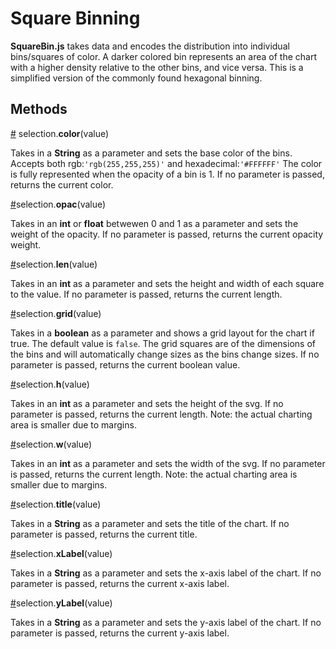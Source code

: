 # Square Binning
**SquareBin.js** takes data and encodes the distribution into individual bins/squares of color. A darker colored bin represents an area of the chart with a higher density relative to the other bins, and vice versa. This is a simplified version of the commonly found hexagonal binning.

## Methods
[#](#Methods) selection.**color**(value)

Takes in a **String** as a parameter and sets the base color of the bins. Accepts both rgb:`'rgb(255,255,255)'` and hexadecimal:`'#FFFFFF'`
The color is fully represented when the opacity of a bin is 1.
If no parameter is passed, returns the current color.


[#](#Methods/opac)selection.**opac**(value)

Takes in an **int** or **float** betwewen 0 and 1 as a parameter and sets the weight of the opacity.
If no parameter is passed, returns the current opacity weight.


[#](#Methods/len)selection.**len**(value)

Takes in an **int** as a parameter and sets the height and width of each square to the value.
If no parameter is passed, returns the current length.


[#](#Methods/grid)selection.**grid**(value)

Takes in a **boolean** as a parameter and shows a grid layout for the chart if true.
The default value is `false`. The grid squares are of the dimensions of the bins and will automatically change sizes as the bins change sizes.
If no parameter is passed, returns the current boolean value.


[#](#Methods/h)selection.**h**(value)

Takes in an **int** as a parameter and sets the height of the svg.
If no parameter is passed, returns the current length.
Note: the actual charting area is smaller due to margins.


[#](#Methods/w)selection.**w**(value)

Takes in an **int** as a parameter and sets the width of the svg.
If no parameter is passed, returns the current length.
Note: the actual charting area is smaller due to margins.


[#](#Methods/title)selection.**title**(value)

Takes in a **String** as a parameter and sets the title of the chart.
If no parameter is passed, returns the current title.


[#](#Methods/xLabel)selection.**xLabel**(value)

Takes in a **String** as a parameter and sets the x-axis label of the chart.
If no parameter is passed, returns the current x-axis label.


[#](#Methods/yLabel)selection.**yLabel**(value)

Takes in a **String** as a parameter and sets the y-axis label of the chart.
If no parameter is passed, returns the current y-axis label.




